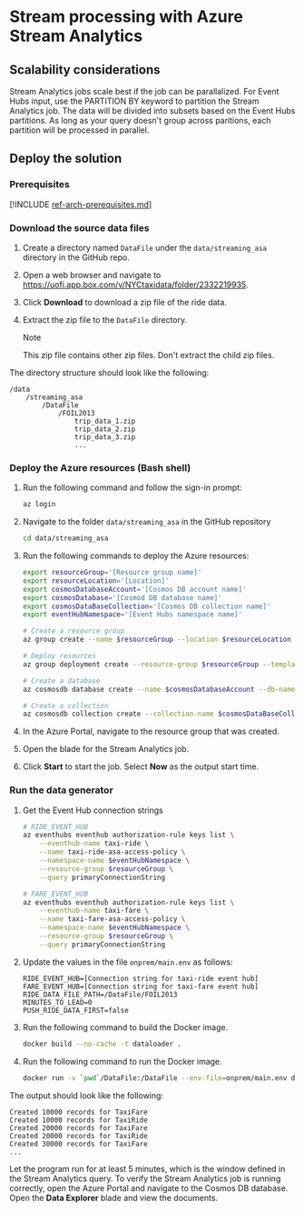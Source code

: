 # Stream processing with Azure Stream Analytics


## Scalability considerations

Stream Analytics jobs scale best if the job can be parallalized. For Event Hubs input, use the PARTITION BY keyword to partition the Stream Analytics job. The data will be divided into subsets based on the Event Hubs partitions. As long as your query doesn't group across paritions, each partition will be processed in parallel.


## Deploy the solution

### Prerequisites

[!INCLUDE [ref-arch-prerequisites.md](../../../includes/ref-arch-prerequisites.md)]

### Download the source data files

1. Create a directory named `DataFile` under the `data/streaming_asa` directory in the GitHub repo.

2. Open a web browser and navigate to https://uofi.app.box.com/v/NYCtaxidata/folder/2332219935.

3. Click **Download** to download a zip file of the ride data.

4. Extract the zip file to the `DataFile` directory.

    > [!NOTE]
    > This zip file contains other zip files. Don't extract the child zip files.

The directory structure should look like the following:

```
/data
    /streaming_asa
        /DataFile
            /FOIL2013
                trip_data_1.zip
                trip_data_2.zip
                trip_data_3.zip
                ...
```

### Deploy the Azure resources (Bash shell)

1. Run the following command and follow the sign-in prompt:

    ```bash
    az login
    ```

2. Navigate to the folder `data/streaming_asa` in the GitHub repository

    ```bash
    cd data/streaming_asa
    ```

2. Run the following commands to deploy the Azure resources:

    ```bash
    export resourceGroup='[Resource group name]'
    export resourceLocation='[Location]'
    export cosmosDatabaseAccount='[Cosmos DB account name]'
    export cosmosDatabase='[Cosmod DB database name]'
    export cosmosDataBaseCollection='[Cosmos DB collection name]'
    export eventHubNamespace='[Event Hubs namespace name]'

    # Create a resource group
    az group create --name $resourceGroup --location $resourceLocation

    # Deploy resources
    az group deployment create --resource-group $resourceGroup --template-file ./deployresources.json --parameters eventHubNamespace=$eventHubNamespace outputCosmosDatabaseAccount=$cosmosDatabaseAccount outputCosmosDatabase=$cosmosDatabase outputCosmosDatabaseCollection=$cosmosDataBaseCollection

    # Create a database 
    az cosmosdb database create --name $cosmosDatabaseAccount --db-name $cosmosDatabase --resource-group $resourceGroup

    # Create a collection
    az cosmosdb collection create --collection-name $cosmosDataBaseCollection --name $cosmosDatabaseAccount --db-name $cosmosDatabase --resource-group $resourceGroup
    ```

3. In the Azure Portal, navigate to the resource group that was created.

4. Open the blade for the Stream Analytics job.

5. Click **Start** to start the job. Select **Now** as the output start time. 

### Run the data generator

1. Get the Event Hub connection strings

    ```bash
    # RIDE_EVENT_HUB
    az eventhubs eventhub authorization-rule keys list \
        --eventhub-name taxi-ride \
        --name taxi-ride-asa-access-policy \
        --namespace-name $eventHubNamespace \
        --resource-group $resourceGroup \
        --query primaryConnectionString

    # FARE_EVENT_HUB
    az eventhubs eventhub authorization-rule keys list \
        --eventhub-name taxi-fare \
        --name taxi-fare-asa-access-policy \
        --namespace-name $eventHubNamespace \
        --resource-group $resourceGroup \
        --query primaryConnectionString
    ```

2. Update the values in the file `onprem/main.env` as follows:

    ```
    RIDE_EVENT_HUB=[Connection string for taxi-ride event hub]
    FARE_EVENT_HUB=[Connection string for taxi-fare event hub]
    RIDE_DATA_FILE_PATH=/DataFile/FOIL2013
    MINUTES_TO_LEAD=0
    PUSH_RIDE_DATA_FIRST=false
    ```

3. Run the following command to build the Docker image.

    ```bash
    docker build --no-cache -t dataloader .
    ```

4. Run the following command to run the Docker image.

    ```bash
    docker run -v `pwd`/DataFile:/DataFile --env-file=onprem/main.env dataloader:latest
    ```

The output should look like the following:

```
Created 10000 records for TaxiFare
Created 10000 records for TaxiRide
Created 20000 records for TaxiFare
Created 20000 records for TaxiRide
Created 30000 records for TaxiFare
...
```

Let the program run for at least 5 minutes, which is the window defined in the Stream Analytics query. To verify the Stream Analytics job is running correctly, open the Azure Portal and navigate to the Cosmos DB database. Open the **Data Explorer** blade and view the documents. 